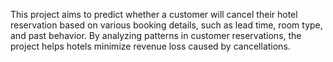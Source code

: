 This project aims to predict whether a customer will cancel their hotel reservation based on various booking details, such as lead time, room type, and past behavior. By analyzing patterns in customer reservations, the project helps hotels minimize revenue loss caused by cancellations.
